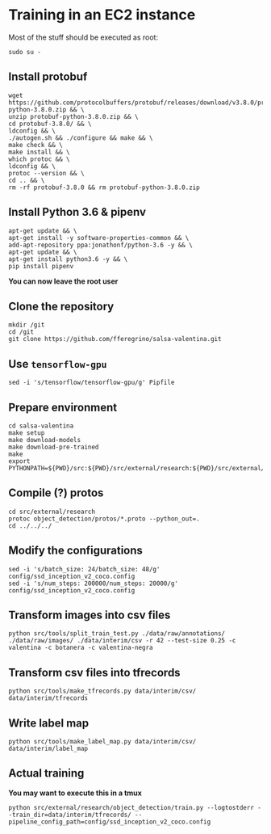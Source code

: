 # Training in an EC2 instance

Most of the stuff should be executed as root:

```shell
sudo su -
```

## Install protobuf  

```shell
wget https://github.com/protocolbuffers/protobuf/releases/download/v3.8.0/protobuf-python-3.8.0.zip && \
unzip protobuf-python-3.8.0.zip && \
cd protobuf-3.8.0/ && \
ldconfig && \
./autogen.sh && ./configure && make && \
make check && \
make install && \
which protoc && \
ldconfig && \
protoc --version && \
cd .. && \
rm -rf protobuf-3.8.0 && rm protobuf-python-3.8.0.zip
```
## Install Python 3.6 & pipenv

```shell
apt-get update && \
apt-get install -y software-properties-common && \
add-apt-repository ppa:jonathonf/python-3.6 -y && \
apt-get update && \
apt-get install python3.6 -y && \
pip install pipenv
```

**You can now leave the root user**  

## Clone the repository

```shell
mkdir /git
cd /git
git clone https://github.com/fferegrino/salsa-valentina.git
```

## Use `tensorflow-gpu` 

```shell
sed -i 's/tensorflow/tensorflow-gpu/g' Pipfile
```

## Prepare environment

```shell
cd salsa-valentina
make setup
make download-models
make download-pre-trained
make
export PYTHONPATH=${PWD}/src:${PWD}/src/external/research:${PWD}/src/external/research/slim:${PYTHONPATH}
```

## Compile (?) protos 

```shell
cd src/external/research 
protoc object_detection/protos/*.proto --python_out=.
cd ../../../
```

## Modify the configurations

```shell
sed -i 's/batch_size: 24/batch_size: 48/g' config/ssd_inception_v2_coco.config
sed -i 's/num_steps: 200000/num_steps: 20000/g' config/ssd_inception_v2_coco.config
```

## Transform images into csv files

```shell
python src/tools/split_train_test.py ./data/raw/annotations/ ./data/raw/images/ ./data/interim/csv -r 42 --test-size 0.25 -c valentina -c botanera -c valentina-negra
```

## Transform csv files into tfrecords

```shell
python src/tools/make_tfrecords.py data/interim/csv/ data/interim/tfrecords
```

## Write label map  

```shell
python src/tools/make_label_map.py data/interim/csv/ data/interim/label_map
```

## Actual training

**You may want to execute this in a tmux**

```shell
python src/external/research/object_detection/train.py --logtostderr --train_dir=data/interim/tfrecords/ --pipeline_config_path=config/ssd_inception_v2_coco.config
```

